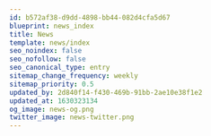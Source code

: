 ```yaml
---
id: b572af38-d9dd-4898-bb44-082d4cfa5d67
blueprint: news_index
title: News
template: news/index
seo_noindex: false
seo_nofollow: false
seo_canonical_type: entry
sitemap_change_frequency: weekly
sitemap_priority: 0.5
updated_by: 2d840f14-f430-469b-91bb-2ae10e38f1e2
updated_at: 1630323134
og_image: news-og.png
twitter_image: news-twitter.png
---
```

